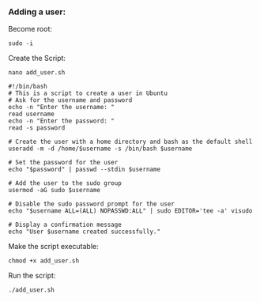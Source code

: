 ### Adding a user: 
Become root:
```
sudo -i
```
Create the Script: 
```
nano add_user.sh
```
```
#!/bin/bash
# This is a script to create a user in Ubuntu
# Ask for the username and password
echo -n "Enter the username: "
read username
echo -n "Enter the password: "
read -s password

# Create the user with a home directory and bash as the default shell
useradd -m -d /home/$username -s /bin/bash $username

# Set the password for the user
echo "$password" | passwd --stdin $username

# Add the user to the sudo group
usermod -aG sudo $username

# Disable the sudo password prompt for the user
echo "$username ALL=(ALL) NOPASSWD:ALL" | sudo EDITOR='tee -a' visudo

# Display a confirmation message
echo "User $username created successfully."
```
Make the script executable: 
```
chmod +x add_user.sh
```
Run the script:
```
./add_user.sh
```
##